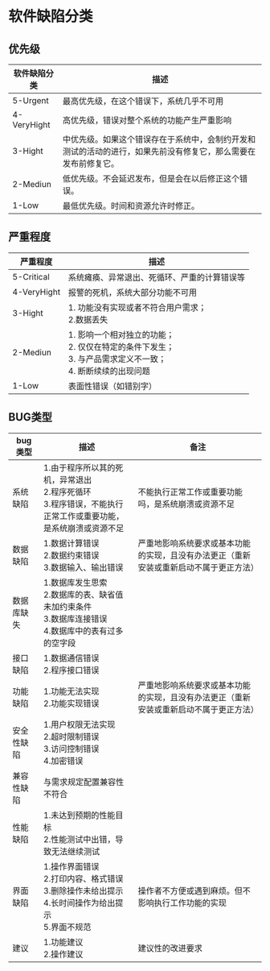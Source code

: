 # 软件缺陷分类

## 优先级

| 软件缺陷分类                | 描述                |
|-----------------------------|------------------------------|
| 5-Urgent         | 最高优先级，在这个错误下，系统几乎不可用         |
| 4-VeryHight | 高优先级，错误对整个系统的功能产生严重影响 |
| 3-Hight | 中优先级。如果这个错误存在于系统中，会制约开发和测试的活动的进行，如果先前没有修复它，那么需要在发布前修复它。 |
| 2-Mediun | 低优先级。不会延迟发布，但是会在以后修正这个错误。 |
| 1-Low | 最低优先级。时间和资源允许时修正。 |

## 严重程度

| 严重程度                | 描述                |
|-----------------------------|------------------------------|
| 5-Critical   | 系统瘫痪、异常退出、死循环、严重的计算错误等         |
| 4-VeryHight  | 报警的死机，系统大部分功能不可用 |
| 3-Hight     | 1. 功能没有实现或者不符合用户需求；<br>2.数据丢失|
| 2-Mediun |1. 影响一个相对独立的功能；<br>2. 仅仅在特定的条件下发生；<br>3. 与产品需求定义不一致；<br>4. 断断续续的出现问题 |
| 1-Low | 表面性错误（如错别字） |

## BUG类型

| bug类型        | 描述              |  备注        |
|----------------|------------------|--------------|
| 系统缺陷  | 1.由于程序所以其的死机，异常退出 <br> 2.程序死循环<br> 3.程序错误，不能执行正常工作或重要功能，是系统崩溃或资源不足<br>     | 不能执行正常工作或重要功能吗，是系统崩溃或资源不足|
| 数据缺陷  | 1.数据计算错误 <br> 2.数据约束错误 <br> 3.数据输入、输出错误 | 严重地影响系统要求或基本功能的实现，且没有办法更正（重新安装或重新启动不属于更正方法）|
| 数据库缺失    | 1.数据库发生思索<br> 2.数据库的表、缺省值未加约束条件<br> 3.数据库连接错误<br> 4.数据库中的表有过多的空字段 | |
|接口缺陷 |1.数据通信错误<br>2.程序接口错误 | |
|功能缺陷 |1.功能无法实现 <br> 2.功能实现错误 | 严重地影响系统要求或基本功能的实现，且没有办法更正（重新安装或重新启动不属于更正方法） |
| 安全性缺陷  | 1.用户权限无法实现<br> 2.超时限制错误<br> 3.访问控制错误 <br> 4.加密错误| |
|兼容性缺陷| 与需求规定配置兼容性不符合| |
| 性能缺陷| 1.未达到预期的性能目标 <br> 2.性能测试中出错，导致无法继续测试| |
|界面缺陷| 1.操作界面错误<br> 2.打印内容、格式错误<br> 3.删除操作未给出提示<br> 4.长时间操作为给出提示<br> 5.界面不规范|  操作者不方便或遇到麻烦。但不影响执行工作功能的实现|
|建议| 1.功能建议<br> 2.操作建议| 建议性的改进要求 |